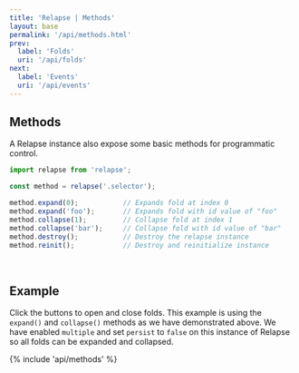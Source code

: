 ```yaml
---
title: 'Relapse | Methods'
layout: base
permalink: '/api/methods.html'
prev:
  label: 'Folds'
  uri: '/api/folds'
next:
  label: 'Events'
  uri: '/api/events'
---
```


## Methods

A Relapse instance also expose some basic methods for programmatic control.

<!--prettier-ignore-->
```js
import relapse from 'relapse';

const method = relapse('.selector');

method.expand(0);           // Expands fold at index 0
method.expand('foo');       // Expands fold with id value of "foo"
method.collapse(1);         // Collapse fold at index 1
method.collapse('bar');     // Collapse fold with id value of "bar"
method.destroy();           // Destroy the relapse instance
method.reinit();            // Destroy and reinitialize instance
```

<br>

## Example

Click the buttons to open and close folds. This example is using the `expand()` and `collapse()` methods as we have demonstrated above. We have enabled `multiple` and set `persist` to `false` on this instance of Relapse so all folds can be expanded and collapsed.

{% include 'api/methods' %}
